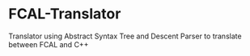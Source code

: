 FCAL-Translator
===============

Translator using Abstract Syntax Tree and Descent Parser to translate between FCAL and C++
